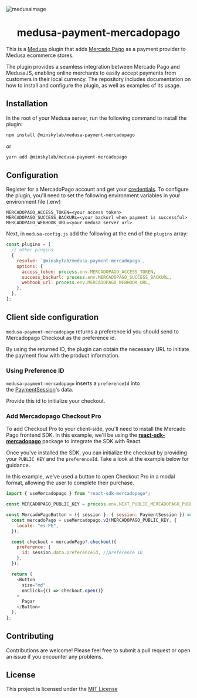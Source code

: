 ![medusaimage](https://user-images.githubusercontent.com/30696989/220211077-5e081407-e44b-4f62-8f61-c731b49a8a01.png)
<div align="center">
  <h1>medusa-payment-mercadopago</h1>
</div>

This is a [Medusa](https://medusajs.com/) plugin that adds [Mercado Pago](https://www.mercadopago.com/) as a payment provider to Medusa ecommerce stores.

The plugin provides a seamless integration between Mercado Pago and MedusaJS, enabling online merchants to easily accept payments from customers in their local currency. The repository includes documentation on how to install and configure the plugin, as well as examples of its usage.

## Installation

In the root of your Medusa server, run the following command to install the plugin:

```bash
npm install @minskylab/medusa-payment-mercadopago
```

or

```bash
yarn add @minskylab/medusa-payment-mercadopago
```

## Configuration

Register for a MercadoPago account and get your [credentials](https://www.mercadopago.com.pe/developers/en/docs/checkout-pro/additional-content/credentials). To configure the plugin, you'll need to set the following environment variables in your environment file (.env)

```
MERCADOPAGO_ACCESS_TOKEN=<your access token>
MERCADOPAGO_SUCCESS_BACKURL=<your backurl when payment is successful>
MERCADOPAGO_WEBHOOK_URL=<your medusa server url>
```

Next, in `medusa-config.js` add the following at the end of the `plugins` array:

```js
const plugins = [
  // other plugins
  {
    resolve: `@minskylab/medusa-payment-mercadopago`,
    options: {
      access_token: process.env.MERCADOPAGO_ACCESS_TOKEN,
      success_backurl: process.env.MERCADOPAGO_SUCCESS_BACKURL,
      webhook_url: process.env.MERCADOPAGO_WEBHOOK_URL,
    },
  },
];
```

## Client side configuration

`medusa-payment-mercadopago` returns a preference id you should send to Mercadopago Checkout as the preference id.

By using the returned ID, the plugin can obtain the necessary URL to initiate the payment flow with the product information.

### Using Preference ID

`medusa-payment-mercadopago` inserts a `preferenceId` into the [PaymentSession](https://docs.medusajs.com/advanced/backend/payment/overview/#payment-session)'s data.

Provide this id to initialize your checkout.

### Add Mercadopago Checkout Pro

To add Checkout Pro to your client-side, you'll need to install the Mercado Pago frontend SDK. In this example, we'll be using the **[react-sdk-mercadopago](https://github.com/s4mukka/react-sdk-mercadopago)** package to integrate the SDK with React.

Once you've installed the SDK, you can initialize the checkout by providing your `PUBLIC KEY` and the `preferenceId`. Take a look at the example below for guidance.

In this example, we've used a button to open Checkout Pro in a modal format, allowing the user to complete their purchase.

```js
import { useMercadopago } from "react-sdk-mercadopago";

const MERCADOPAGO_PUBLIC_KEY = process.env.NEXT_PUBLIC_MERCADOPAGO_PUBLIC_KEY || "";

const MercadoPagoButton = ({ session }: { session: PaymentSession }) => {
  const mercadoPago = useMercadopago.v2(MERCADOPAGO_PUBLIC_KEY, {
    locale: "es-PE",
  });

  const checkout = mercadoPago?.checkout({
    preference: {
      id: session.data.preferenceId, //preference ID
    },
  });

  return (
    <Button
      size="md"
      onClick={() => checkout.open()}
    >
      Pagar
    </Button>
  );
};
```

## Contributing

Contributions are welcome! Please feel free to submit a pull request or open an issue if you encounter any problems.

## License

This project is licensed under the [MIT License](https://choosealicense.com/licenses/mit/)
